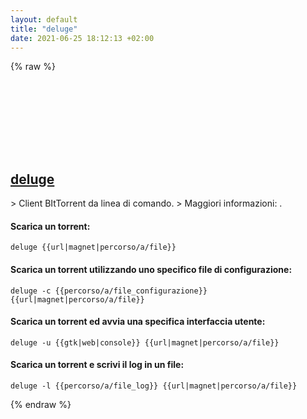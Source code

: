 ```yaml
---
layout: default
title: "deluge"
date: 2021-06-25 18:12:13 +02:00
---
```

{% raw %}
<h2 id="deluge">
  <a href="/it/common/deluge.html">deluge</a> <a href="#deluge"><svg class="icon">
    <use href="/assets/images/unicode_sprite.svg#link" />
  </svg></a>
</h2>
> Client BItTorrent da linea di comando.
> Maggiori informazioni: <https://deluge-torrent.org>.

#### Scarica un torrent:
```shell
deluge {{url|magnet|percorso/a/file}}
```
#### Scarica un torrent utilizzando uno specifico file di configurazione:
```shell
deluge -c {{percorso/a/file_configurazione}} {{url|magnet|percorso/a/file}}
```
#### Scarica un torrent ed avvia una specifica interfaccia utente:
```shell
deluge -u {{gtk|web|console}} {{url|magnet|percorso/a/file}}
```
#### Scarica un torrent e scrivi il log in un file:
```shell
deluge -l {{percorso/a/file_log}} {{url|magnet|percorso/a/file}}
```
{% endraw %}